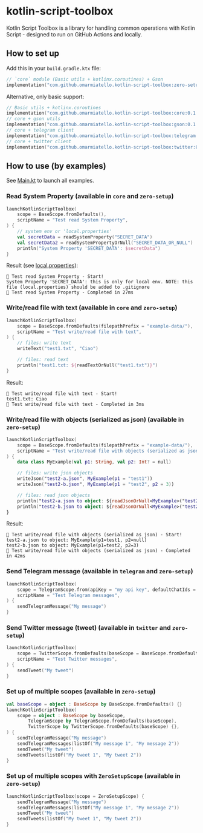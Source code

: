 # kotlin-script-toolbox

Kotlin Script Toolbox is a library for handling common operations with Kotlin Script - designed to run on GitHub Actions and locally.

## How to set up

Add this in your `build.gradle.ktx` file:
```kotlin
// `core` module (Basic utils + kotlinx.coroutines) + Gson
implementation("com.github.omarmiatello.kotlin-script-toolbox:zero-setup:0.1.0")
```

Alternative, only basic support:
```kotlin
// Basic utils + kotlinx.coroutines
implementation("com.github.omarmiatello.kotlin-script-toolbox:core:0.1.0")
// core + gson utils
implementation("com.github.omarmiatello.kotlin-script-toolbox:gson:0.1.0")
// core + telegram client
implementation("com.github.omarmiatello.kotlin-script-toolbox:telegram:0.1.0")
// core + twitter client
implementation("com.github.omarmiatello.kotlin-script-toolbox:twitter:0.1.0")
```

## How to use (by examples)
See [Main.kt](example/src/main/kotlin/com/github/omarmiatello/kotlinscripttoolbox/example/Main.kt)
to launch all examples.

### Read System Property (available in `core` and `zero-setup`)

```kotlin
launchKotlinScriptToolbox(
    scope = BaseScope.fromDefaults(),
    scriptName = "Test read System Property",
) {
    // system env or 'local.properties'
    val secretData = readSystemProperty("SECRET_DATA")
    val secretData2 = readSystemPropertyOrNull("SECRET_DATA_OR_NULL")
    println("System Property 'SECRET_DATA': $secretData")
}
```

Result (see [local.properties](local.properties)):
```
🏁 Test read System Property - Start!
System Property 'SECRET_DATA': this is only for local env. NOTE: this file (local.properties) should be added to .gitignore
🎉 Test read System Property - Completed in 27ms
```

### Write/read file with text (available in `core` and `zero-setup`)
```kotlin
launchKotlinScriptToolbox(
    scope = BaseScope.fromDefaults(filepathPrefix = "example-data/"),
    scriptName = "Test write/read file with text",
) {
    // files: write text
    writeText("test1.txt", "Ciao")

    // files: read text
    println("test1.txt: ${readTextOrNull("test1.txt")}")
}
```

Result:
```
🏁 Test write/read file with text - Start!
test1.txt: Ciao
🎉 Test write/read file with text - Completed in 3ms
```

### Write/read file with objects (serialized as json) (available in `zero-setup`)
```kotlin
launchKotlinScriptToolbox(
    scope = BaseScope.fromDefaults(filepathPrefix = "example-data/"),
    scriptName = "Test write/read file with objects (serialized as json)",
) {
    data class MyExample(val p1: String, val p2: Int? = null)

    // files: write json objects
    writeJson("test2-a.json", MyExample(p1 = "test1"))
    writeJson("test2-b.json", MyExample(p1 = "test2", p2 = 3))

    // files: read json objects
    println("test2-a.json to object: ${readJsonOrNull<MyExample>("test2-a.json")}")
    println("test2-b.json to object: ${readJsonOrNull<MyExample>("test2-b.json")}")
}
```

Result:
```
🏁 Test write/read file with objects (serialized as json) - Start!
test2-a.json to object: MyExample(p1=test1, p2=null)
test2-b.json to object: MyExample(p1=test2, p2=3)
🎉 Test write/read file with objects (serialized as json) - Completed in 42ms
```

### Send Telegram message (available in `telegram` and `zero-setup`)
```kotlin
launchKotlinScriptToolbox(
    scope = TelegramScope.from(apiKey = "my api key", defaultChatIds = listOf("123321")),
    scriptName = "Test Telegram messages",
) {
    sendTelegramMessage("My message")
}
```

### Send Twitter message (tweet) (available in `twitter` and `zero-setup`)
```kotlin
launchKotlinScriptToolbox(
    scope = TwitterScope.fromDefaults(baseScope = BaseScope.fromDefaults()),
    scriptName = "Test Twitter messages",
) {
    sendTweet("My tweet")
}
```

### Set up of multiple scopes (available in `zero-setup`)
```kotlin
val baseScope = object : BaseScope by BaseScope.fromDefaults() {}
launchKotlinScriptToolbox(
    scope = object : BaseScope by baseScope,
        TelegramScope by TelegramScope.fromDefaults(baseScope),
        TwitterScope by TwitterScope.fromDefaults(baseScope) {},
) {
    sendTelegramMessage("My message")
    sendTelegramMessages(listOf("My message 1", "My message 2"))
    sendTweet("My tweet")
    sendTweets(listOf("My tweet 1", "My tweet 2"))
}
```

### Set up of multiple scopes with `ZeroSetupScope` (available in `zero-setup`)
```kotlin
launchKotlinScriptToolbox(scope = ZeroSetupScope) {
    sendTelegramMessage("My message")
    sendTelegramMessages(listOf("My message 1", "My message 2"))
    sendTweet("My tweet")
    sendTweets(listOf("My tweet 1", "My tweet 2"))
}
```
